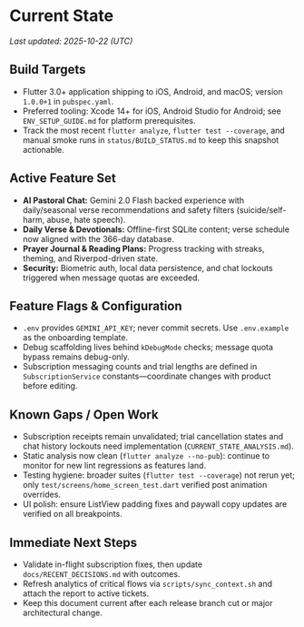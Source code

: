 # Current State

_Last updated: 2025-10-22 (UTC)_

## Build Targets
- Flutter 3.0+ application shipping to iOS, Android, and macOS; version `1.0.0+1` in `pubspec.yaml`.
- Preferred tooling: Xcode 14+ for iOS, Android Studio for Android; see `ENV_SETUP_GUIDE.md` for platform prerequisites.
- Track the most recent `flutter analyze`, `flutter test --coverage`, and manual smoke runs in `status/BUILD_STATUS.md` to keep this snapshot actionable.

## Active Feature Set
- **AI Pastoral Chat:** Gemini 2.0 Flash backed experience with daily/seasonal verse recommendations and safety filters (suicide/self-harm, abuse, hate speech).
- **Daily Verse & Devotionals:** Offline-first SQLite content; verse schedule now aligned with the 366-day database.
- **Prayer Journal & Reading Plans:** Progress tracking with streaks, theming, and Riverpod-driven state.
- **Security:** Biometric auth, local data persistence, and chat lockouts triggered when message quotas are exceeded.

## Feature Flags & Configuration
- `.env` provides `GEMINI_API_KEY`; never commit secrets. Use `.env.example` as the onboarding template.
- Debug scaffolding lives behind `kDebugMode` checks; message quota bypass remains debug-only.
- Subscription messaging counts and trial lengths are defined in `SubscriptionService` constants—coordinate changes with product before editing.

## Known Gaps / Open Work
- Subscription receipts remain unvalidated; trial cancellation states and chat history lockouts need implementation (`CURRENT_STATE_ANALYSIS.md`).
- Static analysis now clean (`flutter analyze --no-pub`): continue to monitor for new lint regressions as features land.
- Testing hygiene: broader suites (`flutter test --coverage`) not rerun yet; only `test/screens/home_screen_test.dart` verified post animation overrides.
- UI polish: ensure ListView padding fixes and paywall copy updates are verified on all breakpoints.

## Immediate Next Steps
- Validate in-flight subscription fixes, then update `docs/RECENT_DECISIONS.md` with outcomes.
- Refresh analytics of critical flows via `scripts/sync_context.sh` and attach the report to active tickets.
- Keep this document current after each release branch cut or major architectural change.
